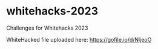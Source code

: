 # whitehacks-2023
Challenges for Whitehacks 2023

WhiteHacked file uploaded here: https://gofile.io/d/NljeoO
